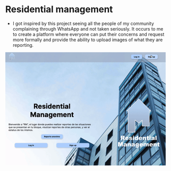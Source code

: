 # Residential management

- I got inspired by this project seeing all the people of my community complaining through WhatsApp and not taken seriously. It occurs to me to create a platform where everyone can put their concerns and request more formally and provide the ability to upload images of what they are reporting.

<img src='public/images/rmvid.gif'>